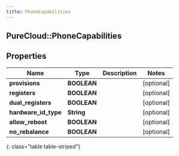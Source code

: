 ```yaml
---
title: PhoneCapabilities
---
```

## PureCloud::PhoneCapabilities

## Properties

|Name | Type | Description | Notes|
|------------ | ------------- | ------------- | -------------|
| **provisions** | **BOOLEAN** |  | [optional] |
| **registers** | **BOOLEAN** |  | [optional] |
| **dual_registers** | **BOOLEAN** |  | [optional] |
| **hardware_id_type** | **String** |  | [optional] |
| **allow_reboot** | **BOOLEAN** |  | [optional] |
| **no_rebalance** | **BOOLEAN** |  | [optional] |
{: class="table table-striped"}


